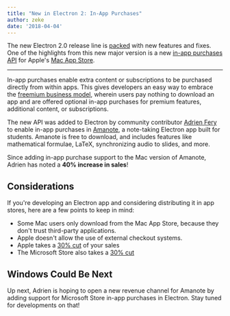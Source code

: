 ```yaml
---
title: "New in Electron 2: In-App Purchases"
author: zeke
date: '2018-04-04'
---
```

  
The new Electron 2.0 release line is [packed](https://github.com/electron/electron/releases/tag/v2.0.0-beta.1) with new features and fixes. One of the highlights from this new major version is a new
[in-app purchases API](https://github.com/electron/electron/blob/master/docs/api/in-app-purchase.md)
for Apple's [Mac App Store](https://support.apple.com/en-us/HT202023).

---

In-app purchases enable extra content or subscriptions to be purchased directly 
from within apps. This gives developers an easy way to embrace the
[freemium business model](https://developer.apple.com/app-store/freemium-business-model/), 
wherein users pay nothing to download an app and are offered optional 
in-app purchases for premium features, additional content, or subscriptions.
  
The new API was added to Electron by community contributor
[Adrien Fery](https://github.com/AdrienFery) to enable in-app purchases in 
[Amanote](https://amanote.com/), a note-taking 
Electron app built for students. Amanote is free to download, and includes 
features like mathematical formulae, LaTeX, synchronizing audio to slides, and
more.

Since adding in-app purchase support to the Mac version of Amanote, Adrien 
has noted a **40% increase in sales**!

## Considerations

If you're developing an Electron app and considering distributing it in app 
stores, here are a few points to keep in mind:

- Some Mac users only download from the Mac App Store, because they don't trust third-party applications.
- Apple doesn't allow the use of external checkout systems.
- Apple takes a [30% cut](https://developer.apple.com/in-app-purchase/) of your sales
- The Microsoft Store also takes a [30% cut](https://docs.microsoft.com/en-us/windows/uwp/publish/getting-paid-apps)
  
## Windows Could Be Next

Up next, Adrien is hoping to open a new revenue channel for Amanote by adding 
support for Microsoft Store in-app purchases in Electron. Stay tuned for 
developments on that!
